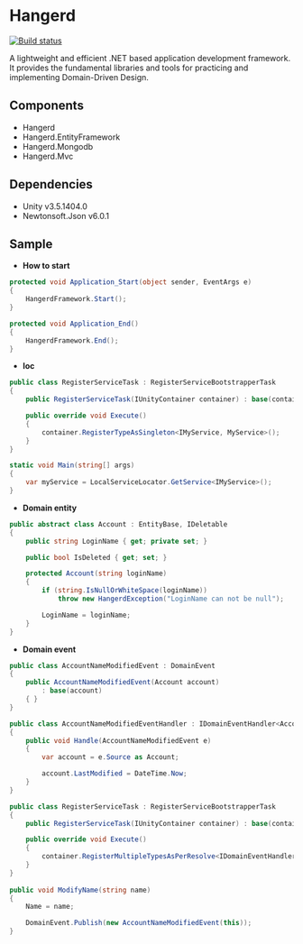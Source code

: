 # Hangerd 

[![Build status](https://ci.appveyor.com/api/projects/status/6lq99cxneooqhhk1/branch/master?svg=true)](https://ci.appveyor.com/project/010227leo/hangerd/branch/master)

A lightweight and efficient .NET based application development framework. It provides the fundamental libraries and tools for practicing and implementing Domain-Driven Design.

## Components

- Hangerd
- Hangerd.EntityFramework
- Hangerd.Mongodb
- Hangerd.Mvc

## Dependencies

- Unity v3.5.1404.0
- Newtonsoft.Json v6.0.1

## Sample

- **How to start**

```csharp
protected void Application_Start(object sender, EventArgs e)
{
	HangerdFramework.Start();
}

protected void Application_End()
{
	HangerdFramework.End();
}
```

- **Ioc**

```csharp
public class RegisterServiceTask : RegisterServiceBootstrapperTask
{
	public RegisterServiceTask(IUnityContainer container) : base(container) { }

	public override void Execute()
	{
		container.RegisterTypeAsSingleton<IMyService, MyService>();
	}
}

static void Main(string[] args)
{
	var myService = LocalServiceLocator.GetService<IMyService>();
}
```

- **Domain entity**

```csharp
public abstract class Account : EntityBase, IDeletable
{
	public string LoginName { get; private set; }

	public bool IsDeleted { get; set; }

	protected Account(string loginName)
	{
		if (string.IsNullOrWhiteSpace(loginName))
			throw new HangerdException("LoginName can not be null");

		LoginName = loginName;
	}
}
```

- **Domain event**

```csharp
public class AccountNameModifiedEvent : DomainEvent
{
	public AccountNameModifiedEvent(Account account)
		: base(account)
	{ }
}

public class AccountNameModifiedEventHandler : IDomainEventHandler<AccountNameModifiedEvent>
{
	public void Handle(AccountNameModifiedEvent e)
	{
		var account = e.Source as Account;

		account.LastModified = DateTime.Now;
	}
}

public class RegisterServiceTask : RegisterServiceBootstrapperTask
{
	public RegisterServiceTask(IUnityContainer container) : base(container) { }

	public override void Execute()
	{
		container.RegisterMultipleTypesAsPerResolve<IDomainEventHandler<AccountNameModifiedEvent>, AccountNameModifiedEventHandler>();
	}
}
	
public void ModifyName(string name)
{
	Name = name;

	DomainEvent.Publish(new AccountNameModifiedEvent(this));
}
```
